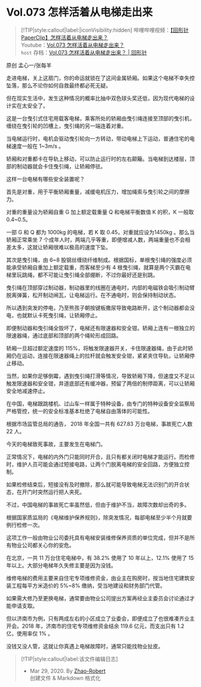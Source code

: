 # Vol.073 怎样活着从电梯走出来

> [!TIP|style:callout|label:|iconVisibility:hidden]
哔哩哔哩视频：[【回形针PaperClip】怎样活着从电梯走出来？](https://www.bilibili.com/video/BV1yx411R75x)  
Youtube：[Vol.073 怎样活着从电梯走出来？](https://www.youtube.com/watch?v=kkHohsnL8G0)  
`host` 存档：[Vol.073 怎样活着从电梯走出来？ | 回形针](https://paperclip.host/%E5%B8%B8%E8%A7%84Vol/Vol.073%20%E6%80%8E%E6%A0%B7%E6%B4%BB%E7%9D%80%E4%BB%8E%E7%94%B5%E6%A2%AF%E8%B5%B0%E5%87%BA%E6%9D%A5%EF%BC%9F%EF%BD%9C%E5%9B%9E%E5%BD%A2%E9%92%88.mp4)

原创 孟心一/张每羊

走进电梯，关上这扇门，你的命运就锁在了这间金属轿厢。如果这个电梯不幸失控坠落，那么不论你如何自救最终都必死无疑。

但在现实生活中，发生这种情况的概率比抽中双色球头奖还低，因为现代电梯的设计实在太安全了。

这是一台曳引式住宅用载客电梯，乘客所处的轿厢由曳引绳连接至顶部的曳引机，缠绕在曳引轮的凹槽上，曳引绳的另一端连着对重。

当电梯运行时，电机会驱动曳引轮向一方转动，带动电梯上下运动，普通住宅的电梯速度一般在 1\~3m/s 。

轿厢和对重都卡在导轨上移动，可以防止运行时的左右颠簸。当电梯到达楼层，顶部的制动器就会卡住曳引绳，让轿厢停驻。

这样一台电梯有哪些安全装置呢？

首先是对重，用于平衡轿厢重量，减缓电机压力，增加绳索与曳引轮之间的摩擦力。

对重的重量设为轿厢自重 G 加上额定载重量 Q 和电梯平衡数值 K 的积，K 一般取 0.4\~0.5。

一部 G 和 Q 都为 1000kg 的电梯，若 K 取 0.45，对重就应设为1450kg 。那么当轿厢正常乘坐 7 个成年人时，两端几乎等重，即便增减人数，两端重量也不会相差太多，这就让轿厢很难以极高的速度下坠。

其次是曳引绳，由 6\~8 股钢丝缠绕纤维制成。根据国标，单根曳引绳的强度必须能承受轿厢自重加上额定载重，而客梯至少有 4 根曳引绳，就算是两个灭霸在电梯里玩跳绳，都不可能让曳引绳全部绷断，不过你最好还是别跳。

曳引绳在顶部穿过制动器，制动器里的线圈在通电时，内部的电磁铁会吸引制动臂脱离弹簧，松开制动闸瓦，让电梯运行。在不通电时，则会保持制动状态。

所以遇到突发的停电，乃至熊孩子朝按键板撒尿导致电路断开，这个制动器都会没电，也就默认卡死曳引绳，让轿厢停止。

即便制动器和曳引绳全毁坏了，电梯还有限速器和安全钳。轿厢上连有一根独立的限速器绳，通过底部和顶部的两个绳轮形成回路。

轿厢一旦超过额定速度的 115%，将触发限速器开关，卡住限速器绳，由于此时轿厢仍在运动，连接在限速器绳上的拉杆就会触发安全钳，紧紧夹住导轨，让轿厢停止移动。

当然，如果你足够倒霉，遇到曳引绳打滑等情况，导致轿厢下降，但速度又不足以触发限速器和安全钳，井道底部还有缓冲器，预留了两倍的制停距离，可以让轿厢安全地减速停止。

在中国，电梯跟跳楼机、过山车一样属于特种设备，由专门的特种设备安全监察局严格管控，统一的安全标准基本杜绝了电梯自由落体的可能性。

根据市场监管总局的通告， 2018 年全国一共有 627.83 万台电梯，事故死亡人数 22 人。

今天的电梯致死事故，主要发生在电梯门。

正常情况下，电梯的内外门只能同时开合，且只有都关闭时电梯才能运行。而检修时，维护人员可能会通过短接电路，让两个门脱离电梯的安全回路，方便独立控制。

如果检修结束后，短接没有及时撤除，那么就可能导致电梯无法识别门的开合状态，在开门时突然运行把人夹死。

不过，中国电梯的事故死亡率虽然低，但由于维护不当，故障次数却出奇的多。

根据国家质监局的《电梯维护保养规则》，除突发情况，每部电梯至少半个月就要例行检修一次。

这项工作一般由物业公司委托具有电梯安装维修保养资质的单位完成，但并不是所有物业公司都关心你的安危。

在北京，一共 11 万台住宅电梯中，有 38.2% 使用了 10 年以上，12.1% 使用了 15 年以上。大部分电梯年久失修主要是因为没钱。

维修电梯的费用主要来自住宅专项维修资金，由业主在购房时，按当地住宅建筑安装工程每平方米造价的 5%\~8% 缴纳，受当地建设和财务部门代管。

如果需大修乃至更换电梯，通常要由物业公司提出方案再经业主委员会讨论通过才能申请支取。

但以济南市为例，只有两成左右的小区成立了业委会，即便成立了也很难凑齐业主开会。2018 年，济南市的住宅专项维修资金结余 119.6 亿元，而支出只有 1.2 亿，使用率仅 1% 。

没钱又没人管，这就让你真遇上电梯故障时，通常只能找物业扯皮。

> [!TIP|style:callout|label:该文件编辑日志]
>
> - Mar 29, 2020. By [Zhao-Robert](https://github.com/Zhao-Robert)  
> 创建文件 & Markdown 格式化
